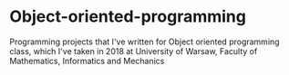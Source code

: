 # Object-oriented-programming

Programming projects that I've written for Object oriented programming class, which I've taken in 2018 at University of Warsaw, Faculty of Mathematics, Informatics and Mechanics
